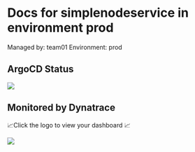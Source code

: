 # Docs for simplenodeservice in environment prod

Managed by: team01
Environment: prod

## ArgoCD Status

[![](https://CODESPACE_NAME_PLACEHOLDER-ARGOCD_PORT_NUMBER_PLACEHOLDER.GITHUB_CODESPACES_PORT_FORWARDING_DOMAIN_PLACEHOLDER/api/badge?name=simplenodeservice-team01-prod)](https://CODESPACE_NAME_PLACEHOLDER-ARGOCD_PORT_NUMBER_PLACEHOLDER.GITHUB_CODESPACES_PORT_FORWARDING_DOMAIN_PLACEHOLDER/applications/argocd/simplenodeservice-team01-prod)

## Monitored by Dynatrace
📈Click the logo to view your dashboard 📈

[![](https://raw.githubusercontent.com/GITHUB_REPOSITORY_PLACEHOLDER/main/dtlogo.svg)](DT_TENANT_APPS_PLACEHOLDER/ui/apps/dynatrace.dashboards/)